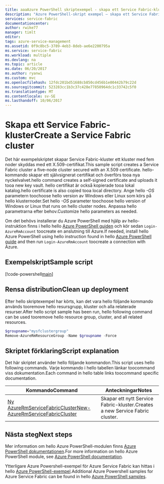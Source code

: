 ```yaml
---
title: aaaAzure PowerShell skriptexempel - skapa ett Service Fabric-kluster | Microsoft Docs
description: "Azure PowerShell-skript exempel – skapa ett Service Fabric-kluster."
services: service-fabric
documentationcenter: 
author: rwike77
manager: timlt
editor: 
tags: azure-service-management
ms.assetid: 0f9c8bc5-3789-4eb3-8deb-ae6e2200795a
ms.service: service-fabric
ms.workload: multiple
ms.devlang: na
ms.topic: article
ms.date: 06/20/2017
ms.author: ryanwi
ms.custom: mvc
ms.openlocfilehash: 12fdc201bd51688cb850cd456b1e00442b79c22d
ms.sourcegitcommit: 523283cc1b3c37c428e77850964dc1c33742c5f0
ms.translationtype: MT
ms.contentlocale: sv-SE
ms.lasthandoff: 10/06/2017
---
```

# <a name="create-a-service-fabric-cluster"></a><span data-ttu-id="9ae74-103">Skapa ett Service Fabric-kluster</span><span class="sxs-lookup"><span data-stu-id="9ae74-103">Create a Service Fabric cluster</span></span>

<span data-ttu-id="9ae74-104">Det här exempelskriptet skapar Service Fabric-kluster ett kluster med fem noder skyddas med ett X.509-certifikat.</span><span class="sxs-lookup"><span data-stu-id="9ae74-104">This sample script creates a Service Fabric cluster a five-node cluster secured with an X.509 certificate.</span></span>  <span data-ttu-id="9ae74-105">hello-kommando skapar ett självsignerat certifikat och överförs tooa nya nyckelvalvet.</span><span class="sxs-lookup"><span data-stu-id="9ae74-105">hello command creates a self-signed certificate and uploads it tooa new key vault.</span></span> <span data-ttu-id="9ae74-106">hello certifikat är också kopierade tooa lokal katalog.</span><span class="sxs-lookup"><span data-stu-id="9ae74-106">hello certificate is also copied tooa local directory.</span></span>  <span data-ttu-id="9ae74-107">Ange hello *-OS* parametern toochoose hello version av Windows eller Linux som körs på hello klusternoder.</span><span class="sxs-lookup"><span data-stu-id="9ae74-107">Set hello *-OS* parameter toochoose hello version of Windows or Linux that runs on hello cluster nodes.</span></span>  <span data-ttu-id="9ae74-108">Anpassa hello parametrarna efter behov.</span><span class="sxs-lookup"><span data-stu-id="9ae74-108">Customize hello parameters as needed.</span></span>

<span data-ttu-id="9ae74-109">Om det behövs installerar du Azure PowerShell med hjälp av hello-instruktion finns i hello hello [Azure PowerShell guiden](/powershell/azure/overview) och kör sedan `Login-AzureRmAccount` toocreate en anslutning till Azure.</span><span class="sxs-lookup"><span data-stu-id="9ae74-109">If needed, install hello Azure PowerShell using hello instruction found in hello [Azure PowerShell guide](/powershell/azure/overview) and then run `Login-AzureRmAccount` toocreate a connection with Azure.</span></span> 

## <a name="sample-script"></a><span data-ttu-id="9ae74-110">Exempelskript</span><span class="sxs-lookup"><span data-stu-id="9ae74-110">Sample script</span></span>

[!code-powershell[main](../../../powershell_scripts/service-fabric/create-secure-cluster/create-secure-cluster.ps1 "Create a Service Fabric cluster")]

## <a name="clean-up-deployment"></a><span data-ttu-id="9ae74-111">Rensa distribution</span><span class="sxs-lookup"><span data-stu-id="9ae74-111">Clean up deployment</span></span> 

<span data-ttu-id="9ae74-112">Efter hello skriptexempel har körts, kan det vara hello följande kommando används tooremove hello resursgrupp, kluster och alla relaterade resurser.</span><span class="sxs-lookup"><span data-stu-id="9ae74-112">After hello script sample has been run, hello following command can be used tooremove hello resource group, cluster, and all related resources.</span></span>

```powershell
$groupname="mysfclustergroup"
Remove-AzureRmResourceGroup -Name $groupname -Force
```

## <a name="script-explanation"></a><span data-ttu-id="9ae74-113">Skriptet förklaring</span><span class="sxs-lookup"><span data-stu-id="9ae74-113">Script explanation</span></span>

<span data-ttu-id="9ae74-114">Det här skriptet använder hello följande kommandon.</span><span class="sxs-lookup"><span data-stu-id="9ae74-114">This script uses hello following commands.</span></span> <span data-ttu-id="9ae74-115">Varje kommando i hello tabellen länkar toocommand viss dokumentation.</span><span class="sxs-lookup"><span data-stu-id="9ae74-115">Each command in hello table links toocommand specific documentation.</span></span>

| <span data-ttu-id="9ae74-116">Kommando</span><span class="sxs-lookup"><span data-stu-id="9ae74-116">Command</span></span> | <span data-ttu-id="9ae74-117">Anteckningar</span><span class="sxs-lookup"><span data-stu-id="9ae74-117">Notes</span></span> |
|---|---|
| [<span data-ttu-id="9ae74-118">Ny AzureRmServiceFabricCluster</span><span class="sxs-lookup"><span data-stu-id="9ae74-118">New-AzureRmServiceFabricCluster</span></span>](/powershell/module/azurerm.servicefabric/New-AzureRmServiceFabricCluster) | <span data-ttu-id="9ae74-119">Skapar ett nytt Service Fabric-kluster.</span><span class="sxs-lookup"><span data-stu-id="9ae74-119">Creates a new Service Fabric cluster.</span></span> |

## <a name="next-steps"></a><span data-ttu-id="9ae74-120">Nästa steg</span><span class="sxs-lookup"><span data-stu-id="9ae74-120">Next steps</span></span>

<span data-ttu-id="9ae74-121">Mer information om hello Azure PowerShell-modulen finns [Azure PowerShell dokumentationen](/powershell/azure/overview).</span><span class="sxs-lookup"><span data-stu-id="9ae74-121">For more information on hello Azure PowerShell module, see [Azure PowerShell documentation](/powershell/azure/overview).</span></span>

<span data-ttu-id="9ae74-122">Ytterligare Azure Powershell-exempel för Azure Service Fabric kan hittas i hello [Azure PowerShell-exempel](../service-fabric-powershell-samples.md).</span><span class="sxs-lookup"><span data-stu-id="9ae74-122">Additional Azure Powershell samples for Azure Service Fabric can be found in hello [Azure PowerShell samples](../service-fabric-powershell-samples.md).</span></span>
